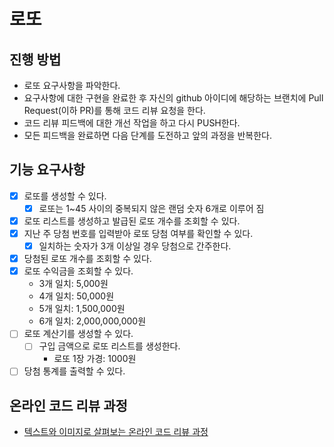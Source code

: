 # 로또

## 진행 방법

- 로또 요구사항을 파악한다.
- 요구사항에 대한 구현을 완료한 후 자신의 github 아이디에 해당하는 브랜치에 Pull Request(이하 PR)를 통해 코드 리뷰 요청을 한다.
- 코드 리뷰 피드백에 대한 개선 작업을 하고 다시 PUSH한다.
- 모든 피드백을 완료하면 다음 단계를 도전하고 앞의 과정을 반복한다.

## 기능 요구사항

- [X] 로또를 생성할 수 있다.
  - [X] 로또는 1~45 사이의 중복되지 않은 랜덤 숫자 6개로 이루어 짐
- [X] 로또 리스트를 생성하고 발급된 로또 개수를 조회할 수 있다.
- [X] 지난 주 당첨 번호를 입력받아 로또 당첨 여부를 확인할 수 있다.
  - [X] 일치하는 숫자가 3개 이상일 경우 당첨으로 간주한다.
- [X] 당첨된 로또 개수를 조회할 수 있다.
- [X] 로또 수익금을 조회할 수 있다.
  - 3개 일치: 5,000원
  - 4개 일치: 50,000원
  - 5개 일치: 1,500,000원
  - 6개 일치: 2,000,000,000원
- [ ] 로또 계산기를 생성할 수 있다.
  - [ ] 구입 금액으로 로또 리스트를 생성한다.
    - 로또 1장 가경: 1000원
- [ ] 당첨 통계를 출력할 수 있다.

## 온라인 코드 리뷰 과정

- [텍스트와 이미지로 살펴보는 온라인 코드 리뷰 과정](https://github.com/next-step/nextstep-docs/tree/master/codereview)

